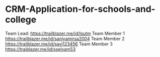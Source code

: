 # CRM-Application-for-schools-and-college
Team Lead: https://trailblazer.me/id/Isutm
Team Member 1 https://trailblazer.me/id/saniyamirsa2004
Team Member 2 https://trailblazer.me/id/savi123456
Team Member 3 https://traiblazer.me/id/sselvam53
